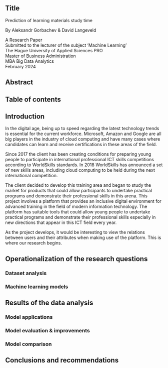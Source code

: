 ## Title
<!-- Optional, the preface is not about the subject -->
Prediction of learning materials study time

By  Aleksandr Gorbachev & David Langeveld  


A Research Paper  
Submitted to the lecturer of the subject ‘Machine Learning’  
The Hague University of Applied Sciences PRO  
Master of Business Administration  
MBA Big Data Analytics  
February 2024

## Abstract
<!-- Contains the purpose of the research carried out, the research questions that are dealt with, the research method and the most important findings -->

## Table of contents

## Introduction
In the digital age, being up to speed regarding the latest technology trends is essential for the current workforce. Microsoft, Amazon and Google are all big players in the industry of cloud computing and have many cases where candidates can learn and receive certifications in these areas of the field.

Since 2017 the client has been creating conditions for preparing young people to participate in international professional ICT skills competitions according to WorldSkills standards. In 2018 WorldSkills has announced a set of new skills areas, including cloud computing to be held during the next international competition. 

The client decided to develop this training area and began to study the market for products that could allow participants to undertake practical programs and demonstrate their professional skills in this arena. This project involves a platform that provides an inclusive digital environment for advanced training in the field of modern information technology. The platform has suitable tools that could allow young people to undertake practical programs and demonstrate their professional skills especially in new directions that appear in this ICT field every year.

As the project develops, it would be interesting to view the relations between users and their attributes when making use of the platform. This is where our research begins.


## Operationalization of the research questions
<!-- Describe the data that will be used and how the questions will be answered on the basis of this data. The data analysis itself is not yet described here. So do tell ‘Data file [X] comes from [Y] and can answer the posed questions because [Z]’, but do not yet describe the data itself -->

### Dataset analysis
<!-- Dataset is fully cleansed, visualized and analysed-->

### Machine learning models
<!-- More than three models applied and finetuned. If you choose for Regression, Association of Clustering, only one model is available. But you need that one apply a model with some set of parameters-->

## Results of the data analysis
<!-- Results of the data analysis: The actual answer of the research questions based on data analysis, the use of specific graphs to gain insight into the answers to the questions and the results of the hypothesis testing -->

### Model applications
<!-- R code is correct and well documented-->

### Model evaluation & improvements
<!-- Evaluation and improvement extensively done and elaborated-->

### Model comparison
<!-- Comparison (Ensemble) properly done and elaborated -->

## Conclusions and recommendations
<!-- including recommendations for further research -->
